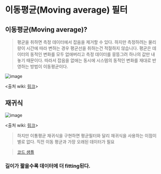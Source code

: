 # 이동평균(Moving average) 필터

## 이동평균(Moving average)?
> 평균을 취하면 측정 데이터에서 잡음을 제거할 수 있다. 하지만 측정하려는 물리량이 시간에 따라 변하는 경우 평균선을 취하는건 적절하지 않습니다. 평균은 데이터의 동적인 변화를 모두 없애버리고 측정 데이터를 뭉뜽그려 하나의 값만 내놓기 때문이다. 따라서 잡음을 없애는 동시에 시스템의 동적인 변화를 재대로 반영하는 방법이 이동평균이다.

![image](https://user-images.githubusercontent.com/65435447/162951503-0058c873-a1f6-418e-bd21-e465b7a7ba3d.png)

<출처 wiki: [링크](https://ko.wikipedia.org/wiki/%EC%9D%B4%EB%8F%99%ED%8F%89%EA%B7%A0)>

## 재귀식

![image](https://user-images.githubusercontent.com/65435447/162952017-0cc34ed3-9de4-4c3f-add3-e6adbe1ec845.png)

<출처 wiki: [링크](https://ko.wikipedia.org/wiki/%EC%9D%B4%EB%8F%99%ED%8F%89%EA%B7%A0)>

>하지만 이통평균 재귀식을 구현하면 평균필터와 달리 재귀식을 사용하는 이점이 별로 없다. 직전 이동 평균과 가장 오래된 데이터가 필요

>[코드 샘플](Moving_average_filter.py)
### 길이가 짧을수록 데이터에 더 fitting된다.
